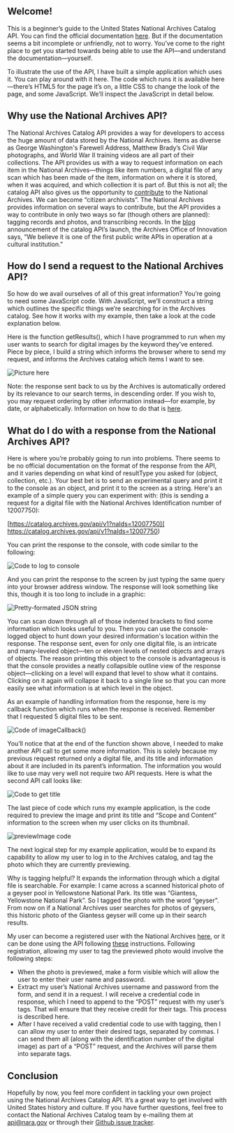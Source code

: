 ## Welcome!

This is a beginner’s guide to the United States National Archives Catalog API.  You can find the official documentation [here](https://github.com/usnationalarchives/Catalog-API).  But if the documentation seems a bit incomplete or unfriendly, not to worry.  You’ve come to the right place to get you started towards being able to use the API—and understand the documentation—yourself.

To illustrate the use of the API, I have built a simple application which uses it.  You can play around with it here.  The code which runs it is available here—there’s HTML5 for the page it’s on, a little CSS to change the look of the page, and some JavaScript.  We’ll inspect the JavaScript in detail below.

## Why use the National Archives API?

The National Archives Catalog API provides a way for developers to access the huge amount of data stored by the National Archives.  Items as diverse as George Washington's Farewell Address, Matthew Brady’s Civil War photographs, and World War II training videos are all part of their collections.  The API provides us with a way to request information on each item in the National Archives—things like item numbers, a digital file of any scan which has been made of the item, information on where it is stored, when it was acquired, and which collection it is part of.  But this is not all; the catalog API also gives us the opportunity to [contribute](https://www.archives.gov/citizen-archivist) to the National Archives.  We can become “citizen archivists”.  The National Archives provides information on several ways to contribute, but the API provides a way to contribute in only two ways so far (though others are planned):  tagging records and photos, and transcribing records.  In the [blog](https://narations.blogs.archives.gov/2016/04/25/the-new-read-write-api-for-our-catalog/) announcement of the catalog API’s launch, the Archives Office of Innovation says, “We believe it is one of the first public write APIs in operation at a cultural institution.”

## How do I send a request to the National Archives API?

So how do we avail ourselves of all of this great information?  You’re going to need some JavaScript code.  With JavaScript, we’ll construct a string which outlines the specific things we’re searching for in the Archives catalog.   See how it works with my example, then take a look at the code explanation below.

Here is the function getResults(), which I have programmed to run when my user wants to search for digital images by the keyword they’ve entered.  Piece by piece, I build a string which informs the browser where to send my request, and informs the Archives catalog which items I want to see.

![Picture here](getResults.JPG)

Note:  the response sent back to us by the Archives is automatically ordered by its relevance to our search terms, in descending order.  If you wish to, you may request ordering by other information instead—for example, by date, or alphabetically.  Information on how to do that is [here](https://github.com/usnationalarchives/Catalog-API/blob/master/search_and_export.md#sorting-results).

## What do I do with a response from the National Archives API?

Here is where you’re probably going to run into problems.  There seems to be no official documentation on the format of the response from the API, and it varies depending on what kind of resultType you asked for (object, collection, etc.).  Your best bet is to send an experimental query and print it to the console as an object, and print it to the screen as a string.  Here's an example of a simple query you can experiment with: (this is sending a request for a digital file with the National Archives Identification number of 12007750):

 [https://catalog.archives.gov/api/v1?naIds=12007750]( https://catalog.archives.gov/api/v1?naIds=12007750)
 
You can print the response to the console, with code similar to the following:

![Code to log to console](ConsoleLog.JPG)

And you can print the response to the screen by just typing the same query into your browser address window.  The response will look something like this, though it is too long to include in a graphic:

![Pretty-formated JSON string](StringResponse.JPG)

You can scan down through all of those indented brackets to find some information which looks useful to you.  Then you can use the console-logged object to hunt down your desired information's location within the response.  The response sent, even for only one digital file, is an intricate and many-leveled object—ten or eleven levels of nested objects and arrays of objects.  The reason printing this object to the console is advantageous is that the console provides a neatly collapsible outline view of the response object—clicking on a level will expand that level to show what it contains.  Clicking on it again will collapse it back to a single line so that you can more easily see what information is at which level in the object.

As an example of handling information from the response, here is my callback function which runs when the response is received.  Remember that I requested 5 digital files to be sent.

![Code of imageCallback()](ImageCallback.JPG)

You’ll notice that at the end of the function shown above, I needed to make another API call to get some more information.  This is solely because my previous request returned only a digital file, and its title and information about it are included in its parent’s information.  The information you would like to use may very well not require two API requests.  Here is what the second API call looks like:

![Code to get title](getTitle.JPG)

The last piece of code which runs my example application, is the code required to preview the image and print its title and “Scope and Content” information to the screen when my user clicks on its thumbnail.

![previewImage code](previewImage.JPG)

The next logical step for my example application, would be to expand its capability to allow my user to log in to the Archives catalog, and tag the photo which they are currently previewing.

Why is tagging helpful?  It expands the information through which a digital file is searchable.  For example:  I came across a scanned historical photo of a geyser pool in Yellowstone National Park.  Its title was “Giantess, Yellowstone National Park”.  So I tagged the photo with the word “geyser”.  From now on if a National Archives user searches for photos of geysers, this historic photo of the Giantess geyser will come up in their search results.

My user can become a registered user with the National Archives [here](https://catalog.archives.gov/registration), or it can be done using the API following [these](https://github.com/usnationalarchives/Catalog-API/blob/master/posting_contributions.md#api-authentication) instructions.  Following registration, allowing my user to tag the previewed photo would involve the following steps:

- When the photo is previewed, make a form visible which will allow the user to enter their user name and password.
- Extract my user’s National Archives username and password from the form, and send it in a request.  I will receive a credential code in response, which I need to append to the “POST” request with my user’s tags.  That will ensure that they receive credit for their tags.  This process is described here.
- After I have received a valid credential code to use with tagging, then I can allow my user to enter their desired tags, separated by commas.  I can send them all (along with the identification number of the digital image) as part of a “POST” request, and the Archives will parse them into separate tags.

## Conclusion
Hopefully by now, you feel more confident in tackling your own project using the National Archives Catalog API.  It’s a great way to get involved with United States history and culture.  If you have further questions, feel free to contact the National Archives Catalog team by e-mailing them at [api@nara.gov](api@nara.gov) or through their [Github issue tracker](https://github.com/usnationalarchives/Catalog-API/issues).
